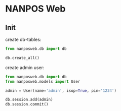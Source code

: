 # NANPOS Web

## Init

create db-tables:

```python
from nanposweb.db import db

db.create_all()
```

create admin user:

```python
from nanposweb.db import db
from nanposweb.models import User

admin = User(name='admin', isop=True, pin='1234')

db.session.add(admin)
db.session.commit()
```